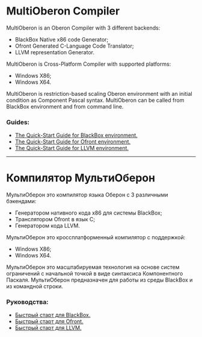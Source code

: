 # MultiOberon Compiler

MultiOberon is an Oberon Compiler with 3 different backends:
* BlackBox Native x86 code Generator;
* Ofront Generated C-Language Code Translator;
* LLVM representation Generator.

MultiOberon is Cross-Platform Compiler with supported platforms:
* Windows X86;
* Windows X64.

MultiOberon is restriction-based scaling Oberon environment with an initial condition as Component Pascal syntax.
MultiOberon can be called from BlackBox environment and from command line.


### Guides:
* [The Quick-Start Guide for BlackBox environment.](https://github.com/dvdagaev/Mob/blob/master/Omb/Docu/QuickStartOmb.pdf)
* [The Quick-Start Guide for Ofront environment.](https://github.com/dvdagaev/Mob/blob/master/Omf/Docu/QuickStartOmf.pdf)
* [The Quick-Start Guide for LLVM environment.](https://github.com/dvdagaev/Mob/blob/master/Oml/Docu/QuickStartOml.pdf)

---

# Компилятор МультиОберон

МультиОберон это компилятор языка Оберон с 3 различными бэкендами:
* Генератором нативного кода x86 для системы BlackBox;
* Транслятором Ofront в язык C;
* Генератором кода LLVM.

МультиОберон это кроссплатформенный компилятор с поддержкой:
* Windows X86;
* Windows X64.

МультиОберон это масштабируемая технология на основе систем ограничений с начальной точкой в виде синтаксиса Компонентного Паскаля.
МультиОберон предназначен для работы из среды BlackBox и из командной строки.

### Руководства:
* [Быстрый старт для BlackBox.](https://github.com/dvdagaev/Mob/blob/master/Omb/Docu/QuickStartOmb_ru.pdf)
* [Быстрый старт для Ofront.](https://github.com/dvdagaev/Mob/blob/master/Omf/Docu/QuickStartOmf_ru.pdf)
* [Быстрый старт для LLVM.](https://github.com/dvdagaev/Mob/blob/master/Oml/Docu/QuickStartOml_ru.pdf)


